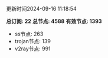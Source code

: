 更新时间2024-09-16 11:18:54

**总订阅: 22**
**总节点: 4588**
**有效节点: 1393**
- ss节点: 263
- trojan节点: 139
- v2ray节点: 991
